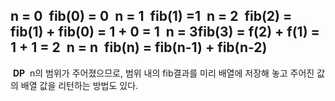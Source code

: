 **n = 0**
​
fib(0) = 0
​
**n = 1**
​
fib(1) =1
​
**n = 2**
​
fib(2) = fib(1) + fib(0) = 1 + 0 = 1
​
**n = 3**
​
fib(3) = f(2) + f(1) = 1 + 1 = 2
​
**n = n**
​
fib(n) = fib(n-1) + fib(n-2)
​
---
​
**DP**
​
n의 범위가 주어졌으므로, 범위 내의 fib결과를 미리 배열에 저장해 놓고
주어진 값의 배열 값을 리턴하는 방법도 있다.
​
​